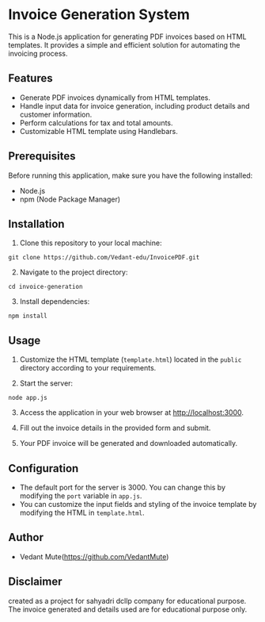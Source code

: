 # Invoice Generation System

This is a Node.js application for generating PDF invoices based on HTML templates. It provides a simple and efficient solution for automating the invoicing process.

## Features

- Generate PDF invoices dynamically from HTML templates.
- Handle input data for invoice generation, including product details and customer information.
- Perform calculations for tax and total amounts.
- Customizable HTML template using Handlebars.

## Prerequisites

Before running this application, make sure you have the following installed:

- Node.js
- npm (Node Package Manager)

## Installation

1. Clone this repository to your local machine:

```
git clone https://github.com/Vedant-edu/InvoicePDF.git
```

2. Navigate to the project directory:

```
cd invoice-generation
```

3. Install dependencies:

```
npm install
```

## Usage

1. Customize the HTML template (`template.html`) located in the `public` directory according to your requirements.

2. Start the server:

```
node app.js
```

3. Access the application in your web browser at [http://localhost:3000](http://localhost:3000).

4. Fill out the invoice details in the provided form and submit.

5. Your PDF invoice will be generated and downloaded automatically.

## Configuration

- The default port for the server is 3000. You can change this by modifying the `port` variable in `app.js`.
- You can customize the input fields and styling of the invoice template by modifying the HTML in `template.html`.

## Author

- Vedant Mute(https://github.com/VedantMute)

## Disclaimer
created as a project for sahyadri dcllp company for educational purpose. The invoice generated and details used are for educational purpose only.
